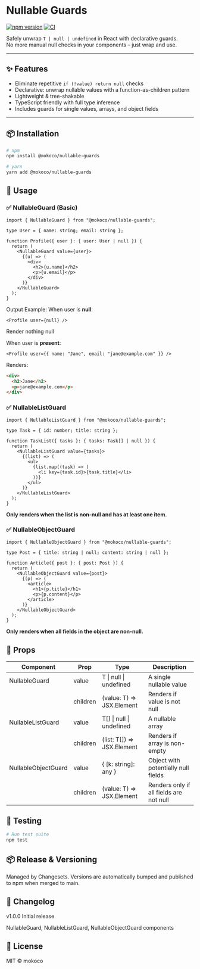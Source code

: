 # Nullable Guards

[![npm version](https://badge.fury.io/js/@mokoco%2Fnullable-guards.svg)](https://www.npmjs.com/package/@mokoco/nullable-guards)
[![CI](https://github.com/mokoco/nullable-guards/actions/workflows/ci.yml/badge.svg)](https://github.com/mokoco/nullable-guards/actions/workflows/ci.yml)

Safely unwrap `T | null | undefined` in React with declarative guards.  
No more manual null checks in your components – just wrap and use.

---

## ✨ Features

- Eliminate repetitive `if (!value) return null` checks
- Declarative: unwrap nullable values with a function-as-children pattern
- Lightweight & tree-shakable
- TypeScript friendly with full type inference
- Includes guards for single values, arrays, and object fields

---

## 📦 Installation

```bash
# npm
npm install @mokoco/nullable-guards

# yarn
yarn add @mokoco/nullable-guards
```

## 🚀 Usage

### ✅ NullableGuard (Basic)

```tsx
import { NullableGuard } from "@mokoco/nullable-guards";

type User = { name: string; email: string };

function Profile({ user }: { user: User | null }) {
  return (
    <NullableGuard value={user}>
      {(u) => (
        <div>
          <h2>{u.name}</h2>
          <p>{u.email}</p>
        </div>
      )}
    </NullableGuard>
  );
}
```

Output Example:
When user is **null**:

```tsx
<Profile user={null} />
```

Render nothing null

When user is **present**:

```tsx
<Profile user={{ name: "Jane", email: "jane@example.com" }} />
```

Renders:

```html
<div>
  <h2>Jane</h2>
  <p>jane@example.com</p>
</div>
```

### ✅ NullableListGuard

```tsx
import { NullableListGuard } from "@mokoco/nullable-guards";

type Task = { id: number; title: string };

function TaskList({ tasks }: { tasks: Task[] | null }) {
  return (
    <NullableListGuard value={tasks}>
      {(list) => (
        <ul>
          {list.map((task) => (
            <li key={task.id}>{task.title}</li>
          ))}
        </ul>
      )}
    </NullableListGuard>
  );
}
```

**Only renders when the list is non-null and has at least one item.**

### ✅ NullableObjectGuard

```tsx
import { NullableObjectGuard } from "@mokoco/nullable-guards";

type Post = { title: string | null; content: string | null };

function Article({ post }: { post: Post }) {
  return (
    <NullableObjectGuard value={post}>
      {(p) => (
        <article>
          <h1>{p.title}</h1>
          <p>{p.content}</p>
        </article>
      )}
    </NullableObjectGuard>
  );
}
```

**Only renders when all fields in the object are non-null.**

## 🌿 Props

| Component           | Prop     | Type                       | Description                             |
| ------------------- | -------- | -------------------------- | --------------------------------------- |
| NullableGuard       | value    | T \| null \| undefined     | A single nullable value                 |
|                     | children | (value: T) => JSX.Element  | Renders if value is not null            |
| NullableListGuard   | value    | T[] \| null \| undefined   | A nullable array                        |
|                     | children | (list: T[]) => JSX.Element | Renders if array is non-empty           |
| NullableObjectGuard | value    | { [k: string]: any }       | Object with potentially null fields     |
|                     | children | (value: T) => JSX.Element  | Renders only if all fields are not null |

## 🧪 Testing

```bash
# Run test suite
npm test
```

## 📦 Release & Versioning

Managed by Changesets.
Versions are automatically bumped and published to npm when merged to main.

## 📜 Changelog

v1.0.0
Initial release

NullableGuard, NullableListGuard, NullableObjectGuard components

## 📄 License

MIT © mokoco
